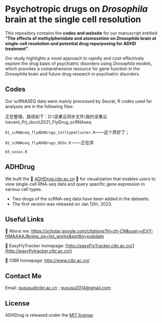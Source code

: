 # Psychotropic drugs on *Drosophila* brain at the single cell resolution 

This repository contains the **codes and website** for our manuscript entitled **“The effects of methylphenidate and atomoxetine on *Drosophila* brain at single-cell resolution and potential drug repurposing for ADHD treatment”**.

Our study highlights a novel approach to rapidly and cost-effectively explore the drug basis of psychiatric disorders using *Drosophila* models, which provides a comprehensive resource for gene function in the *Drosophila* brain and future drug research in psychiatric disorders.

## **Codes**

Our scRNASEQ data were mainly processed by Seurat, R codes used for analyses are in the following files:

正在整理，路径如下：D:\坚果云同步文件\我的坚果云\recent_Prj_docs\2021_FlyDrug_scRNAseq

`01_scRNAseq_flyADHDrugs_CelltypeCluster.R`——这个弄好了；

`02_scRNAseq_flyADHDrugs_DEGs.R` ——正在弄

`03_xxxxx.R`

## ADHDrug 

We built the 💜 [ADHDrug.cibr.ac.cn](adhdrug.cibr.ac.cn/) 💜 for visualization that enables users to view single-cell RNA-seq data and query specific gene expression in various cell types.

- Two drugs of the scRNA-seq data have been added in the datasets.
- The first version was released on Jan 12th, 2023.

## Useful Links

💜 About me: https://scholar.google.com/citations?hl=zh-CN&user=vEVY-HMAAAAJ&view_op=list_works&sortby=pubdate

💜 EasyFlyTracker homepage: [http://easyFlyTracker.cibr.ac.cn/](http://easyflytracker.cibr.ac.cn/)

💜 CIBR homepage: http://www.cibr.ac.cn/

## **Contact Me**

Email: qususu@cibr.ac.cn ; qususu2014@gmail.com

## License

ADHDrug is released under the [MIT license](https://github.com/azzhu/EasyFlyTracker/blob/master/LICENSE).

